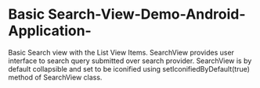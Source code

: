 # **Basic Search-View-Demo-Android-Application-**
Basic Search view with the List View Items. SearchView provides user interface to search query submitted over search provider. SearchView is by default collapsible and set to be iconified using setIconifiedByDefault(true) method of SearchView class. 
